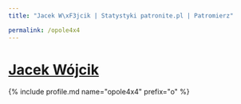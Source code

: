 ```yaml
---
title: "Jacek W\xF3jcik | Statystyki patronite.pl | Patromierz"

permalink: /opole4x4
---
```


# [Jacek Wójcik](https://patronite.pl/opole4x4)

{% include profile.md name="opole4x4" prefix="o" %}
